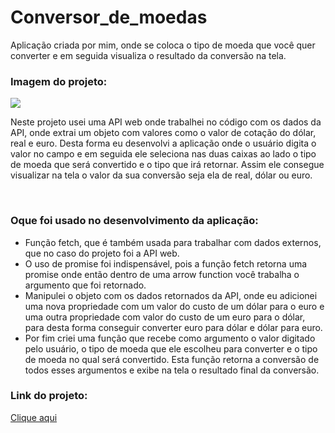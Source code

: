 # Conversor_de_moedas
Aplicação criada por mim, onde se coloca o tipo de moeda que você quer converter e em seguida visualiza o resultado da conversão na tela.
<h3>Imagem do projeto:</h3>
<img src="https://github.com/sian19/Conversor_de_moedas/blob/master/images/Sem%20t%C3%ADtulo.png">
<p>Neste projeto usei uma API web onde trabalhei no código com os dados da API, onde extrai um objeto com valores como o valor de cotação do dólar, real e euro. Desta forma eu desenvolvi a aplicação onde o usuário digita o valor no campo e em seguida ele seleciona nas duas caixas ao lado o tipo de moeda que será convertido e o tipo que irá retornar. Assim ele consegue visualizar na tela o valor da sua conversão seja ela de real, dólar ou euro.</p>
</br>
<h3>Oque foi usado no desenvolvimento da aplicação:</h3>
<ul>
  <li>Função fetch, que é também usada para trabalhar com dados externos, que no caso do projeto foi a API web.</li>
  <li>O uso de promise foi indispensável, pois a função fetch retorna uma promise onde então dentro de uma arrow function você trabalha o argumento que foi retornado.</li>
  <li>Manipulei o objeto com os dados retornados da API, onde eu adicionei uma nova propriedade com um valor do custo de um dólar para o euro e uma outra propriedade com valor do custo de um euro para o dólar, para desta forma conseguir converter euro para dólar e dólar para euro.</li>
  <li>Por fim criei uma função que recebe como argumento o valor digitado pelo usuário, o tipo de moeda que ele escolheu para converter e o tipo de moeda no qual será convertido. Esta função retorna a conversão de todos esses argumentos e exibe na tela o resultado final da conversão.</li>
</ul>

<h3>Link do projeto:</h3>
<a href="https://conversor-de-moedas-nu.vercel.app/">Clique aqui</a>
